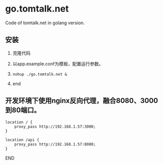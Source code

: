 # go.tomtalk.net

Code of tomtalk.net in golang version.

## 安装

1. 克隆代码

2. 以app.example.conf为模板，配置运行参数。

3. `nohup ./go.tomtalk.net &`

4. end

## 开发环境下使用nginx反向代理，融合8080、3000到80端口。

```
location / {
    proxy_pass http://192.168.1.57:3000;
}

location /api {
    proxy_pass http://192.168.1.57:8080;
}
```

END